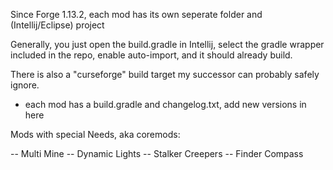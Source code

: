 
Since Forge 1.13.2, each mod has its own seperate folder and (Intellij/Eclipse) project

Generally, you just open the build.gradle in Intellij, select the gradle wrapper included in the repo, enable auto-import, and it should already build.

There is also a "curseforge" build target my successor can probably safely ignore.


- each mod has a build.gradle and changelog.txt, add new versions in here


Mods with special Needs, aka coremods:

-- Multi Mine
-- Dynamic Lights
-- Stalker Creepers
-- Finder Compass

